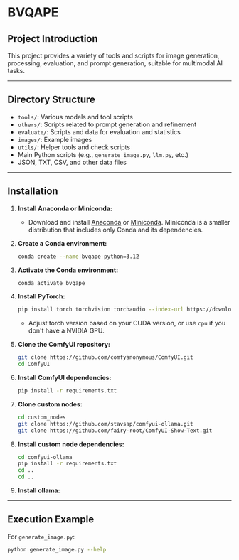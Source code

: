 # BVQAPE

## Project Introduction
This project provides a variety of tools and scripts for image generation, processing, evaluation, and prompt generation, suitable for multimodal AI tasks.

---

## Directory Structure
- `tools/`: Various models and tool scripts
- `others/`: Scripts related to prompt generation and refinement
- `evaluate/`: Scripts and data for evaluation and statistics
- `images/`: Example images
- `utils/`: Helper tools and check scripts
- Main Python scripts (e.g., `generate_image.py`, `llm.py`, etc.)
- JSON, TXT, CSV, and other data files

---

## Installation

1.  **Install Anaconda or Miniconda:**

    * Download and install [Anaconda](https://www.anaconda.com/products/distribution) or [Miniconda](https://docs.conda.io/en/latest/miniconda.html). Miniconda is a smaller distribution that includes only Conda and its dependencies.
2.  **Create a Conda environment:**

    ```bash
    conda create --name bvqape python=3.12
    ```
3.  **Activate the Conda environment:**

    ```bash
    conda activate bvqape
    ```
4.  **Install PyTorch:**

    ```bash
    pip install torch torchvision torchaudio --index-url https://download.pytorch.org/whl/cu126
    ```
    * Adjust torch version based on your CUDA version, or use `cpu` if you don't have a NVIDIA GPU.
5.  **Clone the ComfyUI repository:**
   
    ```bash
    git clone https://github.com/comfyanonymous/ComfyUI.git
    cd ComfyUI
    ```
6.  **Install ComfyUI dependencies:**

    ```bash
    pip install -r requirements.txt
    ```
7.  **Clone custom nodes:**

    ```bash
    cd custom_nodes
    git clone https://github.com/stavsap/comfyui-ollama.git
    git clone https://github.com/fairy-root/ComfyUI-Show-Text.git
    ```
8.  **Install custom node dependencies:**

    ```bash
    cd comfyui-ollama
    pip install -r requirements.txt
    cd ..
    cd ..
    ```
9.  **Install ollama:**

---

## Execution Example
For `generate_image.py`:
```bash
python generate_image.py --help
